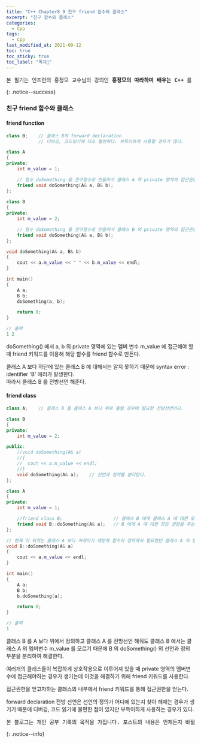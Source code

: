 ```yaml
---
title: "C++ Chapter8_9 친구 friend 함수와 클래스"
excerpt: "친구 함수와 클래스"
categories:
  - Cpp
tags:
  - Cpp
last_modified_at: 2021-09-12
toc: true
toc_sticky: true
toc_label: "목차👀"
---
```


<pre>본 필기는 인프런의 홍정모 교수님의 강의인 <b>홍정모의 따라하며 배우는 C++</b> 를 듣고 작성합니다.</pre>{: .notice--success}

### 친구 friend 함수와 클래스
#### friend function
```cpp
class B;    // 클래스 B의 forward declaration 
            // 디버깅, 코드읽기에 다소 불편하다. 부득이하게 사용할 경우가 많다.

class A
{
private:
    int m_value = 1;

    // 함수 doSomething 을 친구함수로 만들어서 클래스 A 의 private 영역의 접근권한을 준다.
    friend void doSomething(A& a, B& b);    
};							
                            
class B
{
private:
    int m_value = 2;

    // 함수 doSomething 을 친구함수로 만들어서 클래스 B 의 private 영역의 접근권한을 준다.
    friend void doSomething(A& a, B& b);    
};

void doSomething(A& a, B& b)	
{
    cout << a.m_value << " " << b.m_value << endl;
}

int main()
{
    A a;	
    B b;
    doSomething(a, b);

    return 0;
}

// 출력
1 2
```
doSomething() 에서 a, b 의 private 영역에 있는 멤버 변수 m_value 에 접근해야 할 때 friend 키워드를 이용해 해당 함수를 friend 함수로 만든다.

클래스 A 보다 하단에 있는 클래스 B 에 대해서는 알지 못하기 때문에 
syntax error : identifier 'B' 에러가 발생한다.    
따라서 클래스 B 를 전방선언 해준다.

#### friend class
```cpp
class A;	// 클래스 B 를 클래스 A 보다 위로 올릴 경우에 필요한 전방선언이다.

class B
{
private:
    int m_value = 2;

public:
	//void doSomething(A& a)    
	//{                         
	//	cout << a.m_value << endl;  
	//}
    void doSomething(A& a);    // 선언과 정의를 분리한다.
};

class A
{
private:
    int m_value = 1;

    //friend class B;                   // 클래스 B 에게 클래스 A 에 대한 모든 권한을 준다.
    friend void B::doSomething(A& a);   // B 에게 A 에 대한 모든 권한을 주는 대신 B 의 doSomething() 에만 권한을 준다.
};							

// 현재 이 위치는 클래스 A 보다 아래이기 때문에 함수의 정의에서 필요했던 클래스 A 의 멤버변수 m_value 에 대한 정보를 갖고있다.
void B::doSomething(A& a)	
{							
    cout << a.m_value << endl;	
}

int main()
{
    A a;
    B b;
    b.doSomething(a);

    return 0;
}

// 출력
1
```
클래스 B 를 A 보다 위에서 정의하고 클래스 A 를 전방선언 해줘도 클래스 B 에서는 클래스 A 의 멤버변수 m_value 를 모르기 때문에 B 의 doSomething() 의 선언과 정의부분을 분리하여 해결한다. 

여러개의 클래스들이 복잡하게 상호작용으로 이루어져 있을 때 private 영역의 멤버변수에 접근해야하는 경우가 생기는데 이것을 해결하기 위해 friend 키워드를 사용한다.

접근권한을 얻고자하는 클래스의 내부에서 friend 키워드를 통해 접근권한을 얻는다.

forward declaration 전방 선언은 선언의 정의가 어디에 있는지 찾아 헤매는 경우가 생기기 때문에 디버깅, 코드 읽기에 불편한 점이 있지만 부득이하게 사용하는 경우가 있다. 

<pre>본 블로그는 개인 공부 기록의 목적을 가집니다. 포스트의 내용은 언제든지 바뀔 수 있습니다.</pre>{: .notice--info}
